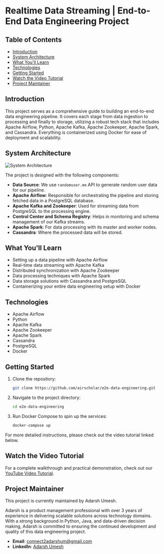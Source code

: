 # Realtime Data Streaming | End-to-End Data Engineering Project

## Table of Contents
- [Introduction](#introduction)
- [System Architecture](#system-architecture)
- [What You'll Learn](#what-youll-learn)
- [Technologies](#technologies)
- [Getting Started](#getting-started)
- [Watch the Video Tutorial](#watch-the-video-tutorial)
- [Project Maintainer](#project-maintainer)

## Introduction

This project serves as a comprehensive guide to building an end-to-end data engineering pipeline. It covers each stage from data ingestion to processing and finally to storage, utilizing a robust tech stack that includes Apache Airflow, Python, Apache Kafka, Apache Zookeeper, Apache Spark, and Cassandra. Everything is containerized using Docker for ease of deployment and scalability.

## System Architecture

![System Architecture](https://github.com/airscholar/e2e-data-engineering/blob/main/Data%20engineering%20architecture.png)

The project is designed with the following components:

-   **Data Source**: We use `randomuser.me` API to generate random user data for our pipeline.
-   **Apache Airflow**: Responsible for orchestrating the pipeline and storing fetched data in a PostgreSQL database.
-   **Apache Kafka and Zookeeper**: Used for streaming data from PostgreSQL to the processing engine.
-   **Control Center and Schema Registry**: Helps in monitoring and schema management of our Kafka streams.
-   **Apache Spark**: For data processing with its master and worker nodes.
-   **Cassandra**: Where the processed data will be stored.

## What You'll Learn

-   Setting up a data pipeline with Apache Airflow
-   Real-time data streaming with Apache Kafka
-   Distributed synchronization with Apache Zookeeper
-   Data processing techniques with Apache Spark
-   Data storage solutions with Cassandra and PostgreSQL
-   Containerizing your entire data engineering setup with Docker

## Technologies

-   Apache Airflow
-   Python
-   Apache Kafka
-   Apache Zookeeper
-   Apache Spark
-   Cassandra
-   PostgreSQL
-   Docker

## Getting Started

1.  Clone the repository:
    ```bash
    git clone https://github.com/airscholar/e2e-data-engineering.git
    ```

2.  Navigate to the project directory:
    ```bash
    cd e2e-data-engineering
    ```

3.  Run Docker Compose to spin up the services:
    ```bash
    docker-compose up
    ```

For more detailed instructions, please check out the video tutorial linked below.

## Watch the Video Tutorial

For a complete walkthrough and practical demonstration, check out our [YouTube Video Tutorial](https://www.youtube.com/watch?v=GqAcTrqKcrY).

## Project Maintainer

This project is currently maintained by Adarsh Umesh.

Adarsh is a product management professional with over 3 years of experience in delivering scalable solutions across technology domains. With a strong background in Python, Java, and data-driven decision making, Adarsh is committed to ensuring the continued development and quality of this data engineering project.

-   **Email**: connect2adarshum@gmail.com
-   **LinkedIn**: [Adarsh Umesh](https://www.linkedin.com/in/adarsh-umesh/)